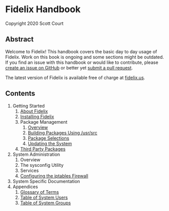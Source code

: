 Fidelix Handbook
================

Copyright 2020 Scott Court

Abstract
--------

Welcome to Fidelix! This handbook covers the basic day to day usage of Fidelix.
Work on this book is ongoing and some sections might be outdated. If you find
an issue with this handbook or would like to contribute, please [create an
issue on GitHub](https://github.com/Z5T1/fidelix/issues) or better yet [submit
a pull request](https://github.com/Z5T1/fidelix/pulls).

The latest version of Fidelix is available free of charge at
[fidelix.us](https://fidelix.us).

Contents
--------

1. Getting Started
   1. [About Fidelix](about.md)
   2. [Installing Fidelix](install.md)
   3. Package Management
      1. [Overview](package-management.md)
      2. [Building Packages Using /usr/src](src.md)
      3. [Package Selections](package-selections.md)
      4. [Updating the System](updating.md)
   4. [Third Party Packages](third-party-packages.md)
2. System Administration
   1. Overview
   2. The sysconfig Utility
   3. Services
   4. [Configuring the iptables Firewall](firewall.md)
3. System Specific Documentation
4. Appendices
   1. [Glossary of Terms](glossary.md)
   2. [Table of System Users](users.md)
   3. [Table of System Groups](groups.md)

